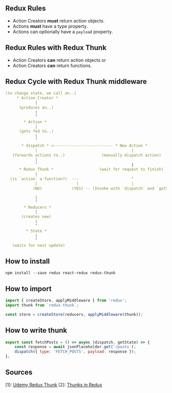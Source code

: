 ## Redux Rules
- Action Creators **must** return action objects.
- Actions **must** have a type property.
- Actions can optionally have a `payload` property.

## Redux Rules with Redux Thunk
- Action Creators **can** return action objects or
- Action Creators **can** return functions.

## Redux Cycle with Redux Thunk middleware
```yml
(to change state, we call an..)
     * Action Creator * 
             |
      (produces an..)
             |
             ˇ
        * Action *
             |
      (gets fed to..)
             |
             ˇ
       * dispatch * <-------------------------- * New Action *                             
             |                                         |
   (forwards actions to..)                (manually dispatch action)
             |
             ˇ                                         |
      * Redux Thunk *                    (wait for request to finish)
             |
  (is `action` a function?)  ---                       ^
             |                 |                       |
            (NO)             (YES) -- (Invoke with `dispatch` and `getState`)

             |
             ˇ
        * Reducers *
             |
       (creates new)
             |
             ˇ
         * State *
             |
             ˇ
   (waits for next update)
```

## How to install
`npm install --save redux react-redux redux-thunk`

## How to import
```js
import { createStore, applyMiddleware } from 'redux';
import thunk from `redux-thunk`;

const store = createStore(reducers, applyMiddleware(thunk));
```

## How to write thunk
```js
export const fetchPosts = () => async (dispatch, getState) => {
    const response = await jsonPlaceholder.get('/posts');
    dispatch({ type: 'FETCH_POSTS', payload: response });
};
```

## Sources
[1]: [Udemy Redux Thunk](https://www.udemy.com/react-redux/learn/lecture/12586858#overview)
[2]: [Thunks in Redux](https://medium.com/fullstack-academy/thunks-in-redux-the-basics-85e538a3fe60)
